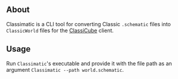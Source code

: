 ## About
Classimatic is a CLI tool for converting Classic `.schematic` files into `ClassicWorld` files for the [ClassiCube](https://github.com/ClassiCube/ClassiCube) client.

## Usage
Run `Classimatic`'s executable and provide it with the file path as an argument `Classimatic --path world.schematic`.